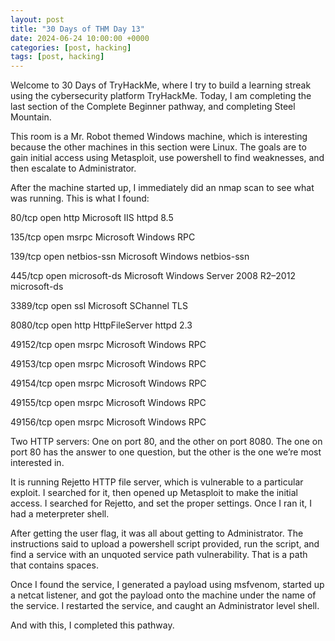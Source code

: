 ```yaml
---
layout: post
title: "30 Days of THM Day 13"
date: 2024-06-24 10:00:00 +0000
categories: [post, hacking]
tags: [post, hacking]
---
```


Welcome to 30 Days of TryHackMe, where I try to build a learning streak using the cybersecurity platform TryHackMe. Today, I am completing the last section of the Complete Beginner pathway, and completing Steel Mountain.


This room is a Mr. Robot themed Windows machine, which is interesting because the other machines in this section were Linux. The goals are to gain initial access using Metasploit, use powershell to find weaknesses, and then escalate to Administrator.


After the machine started up, I immediately did an nmap scan to see what was running. This is what I found:

80/tcp open http Microsoft IIS httpd 8.5

135/tcp open msrpc Microsoft Windows RPC

139/tcp open netbios-ssn Microsoft Windows netbios-ssn

445/tcp open microsoft-ds Microsoft Windows Server 2008 R2–2012 microsoft-ds

3389/tcp open ssl Microsoft SChannel TLS

8080/tcp open http HttpFileServer httpd 2.3

49152/tcp open msrpc Microsoft Windows RPC

49153/tcp open msrpc Microsoft Windows RPC

49154/tcp open msrpc Microsoft Windows RPC

49155/tcp open msrpc Microsoft Windows RPC

49156/tcp open msrpc Microsoft Windows RPC

Two HTTP servers: One on port 80, and the other on port 8080. The one on port 80 has the answer to one question, but the other is the one we’re most interested in.

It is running Rejetto HTTP file server, which is vulnerable to a particular exploit. I searched for it, then opened up Metasploit to make the initial access. I searched for Rejetto, and set the proper settings. Once I ran it, I had a meterpreter shell.



After getting the user flag, it was all about getting to Administrator. The instructions said to upload a powershell script provided, run the script, and find a service with an unquoted service path vulnerability. That is a path that contains spaces.




Once I found the service, I generated a payload using msfvenom, started up a netcat listener, and got the payload onto the machine under the name of the service. I restarted the service, and caught an Administrator level shell.


And with this, I completed this pathway.

